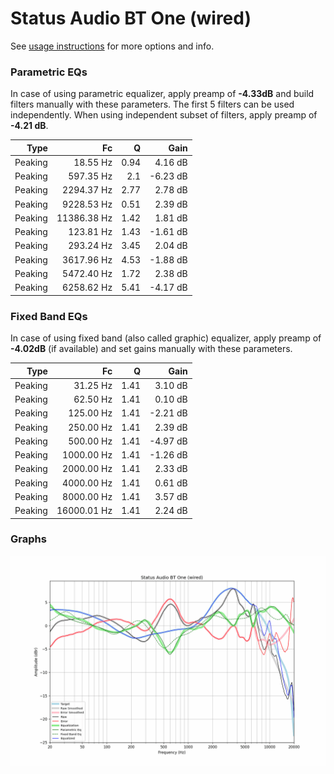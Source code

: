 # Status Audio BT One (wired)
See [usage instructions](https://github.com/jaakkopasanen/AutoEq#usage) for more options and info.

### Parametric EQs
In case of using parametric equalizer, apply preamp of **-4.33dB** and build filters manually
with these parameters. The first 5 filters can be used independently.
When using independent subset of filters, apply preamp of **-4.21 dB**.

| Type    | Fc          |    Q | Gain     |
|--------:|------------:|-----:|---------:|
| Peaking | 18.55 Hz    | 0.94 | 4.16 dB  |
| Peaking | 597.35 Hz   | 2.1  | -6.23 dB |
| Peaking | 2294.37 Hz  | 2.77 | 2.78 dB  |
| Peaking | 9228.53 Hz  | 0.51 | 2.39 dB  |
| Peaking | 11386.38 Hz | 1.42 | 1.81 dB  |
| Peaking | 123.81 Hz   | 1.43 | -1.61 dB |
| Peaking | 293.24 Hz   | 3.45 | 2.04 dB  |
| Peaking | 3617.96 Hz  | 4.53 | -1.88 dB |
| Peaking | 5472.40 Hz  | 1.72 | 2.38 dB  |
| Peaking | 6258.62 Hz  | 5.41 | -4.17 dB |

### Fixed Band EQs
In case of using fixed band (also called graphic) equalizer, apply preamp of **-4.02dB**
(if available) and set gains manually with these parameters.

| Type    | Fc          |    Q | Gain     |
|--------:|------------:|-----:|---------:|
| Peaking | 31.25 Hz    | 1.41 | 3.10 dB  |
| Peaking | 62.50 Hz    | 1.41 | 0.10 dB  |
| Peaking | 125.00 Hz   | 1.41 | -2.21 dB |
| Peaking | 250.00 Hz   | 1.41 | 2.39 dB  |
| Peaking | 500.00 Hz   | 1.41 | -4.97 dB |
| Peaking | 1000.00 Hz  | 1.41 | -1.26 dB |
| Peaking | 2000.00 Hz  | 1.41 | 2.33 dB  |
| Peaking | 4000.00 Hz  | 1.41 | 0.61 dB  |
| Peaking | 8000.00 Hz  | 1.41 | 3.57 dB  |
| Peaking | 16000.01 Hz | 1.41 | 2.24 dB  |

### Graphs
![](./Status%20Audio%20BT%20One%20(wired).png)